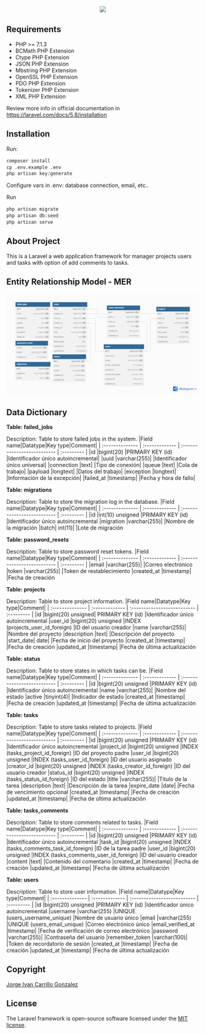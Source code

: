 <p align="center"><img src="https://laravel.com/assets/img/components/logo-laravel.svg"></p>

## Requirements
- PHP >= 7.1.3
- BCMath PHP Extension
- Ctype PHP Extension
- JSON PHP Extension
- Mbstring PHP Extension
- OpenSSL PHP Extension
- PDO PHP Extension
- Tokenizer PHP Extension
- XML PHP Extension

Review more info in official documentation in https://laravel.com/docs/5.8/installation

## Installation

Run:

```cmd
composer install
cp .env.example .env
php artisan key:generate
```

Configure vars in .env: database connection, email, etc..

Run
```cmd
php artisan migrate
php artisan db:seed
php artisan serve
```

## About Project

This is a Laravel a web application framework for manager projects users and tasks with option of add comments to tasks.

## Entity Relationship Model - MER
<p align="center"><img src="./mer.png"></p>

## Data Dictionary
**Table: failed_jobs**

Description: Table to store failed jobs in the system.
|Field name|Datatype|Key type|Comment|
| :-------------- | :------------- | :-------------------------- | :--------- |
|id	|bigint(20)	|PRIMARY KEY (id)	|Identificador único autoincremental|
|uuid	|varchar(255)|		|Identificador único universal|
|connection	|text|		|Tipo de conexión|
|queue	|text|		|Cola de trabajo|
|payload	|longtext|		|Datos del trabajo|
|exception	|longtext|		|Información de la excepción|
|failed_at	|timestamp|		|Fecha y hora de fallo|

**Table: migrations**

Description: Table to store the migration log in the database.
|Field name|Datatype|Key type|Comment|
| :-------------- | :------------- | :-------------------------- | :--------- |
|id	|int(10) unsigned	|PRIMARY KEY (id)	|Identificador único autoincremental
|migration	|varchar(255)|		|Nombre de la migración
|batch|	int(11)|		|Lote de migración

**Table: password_resets**

Description: Table to store password reset tokens.
|Field name|Datatype|Key type|Comment|
| :-------------- | :------------- | :-------------------------- | :--------- |
|email	|varchar(255)|		|Correo electrónico
|token	|varchar(255)|		|Token de restablecimiento
|created_at	|timestamp|		|Fecha de creación

**Table: projects**

Description: Table to store project information.
|Field name|Datatype|Key type|Comment|
| :-------------- | :------------- | :-------------------------- | :--------- |
|id	|bigint(20) unsigned|	PRIMARY KEY (id)	|Identificador único autoincremental
|user_id	|bigint(20) unsigned	|INDEX (projects_user_id_foreign)	|ID del usuario creador
|name	|varchar(255)|		|Nombre del proyecto
|description	|text|		|Descripción del proyecto
|start_date|	date|		|Fecha de inicio del proyecto
|created_at	|timestamp|		|Fecha de creación
|updated_at	|timestamp|		|Fecha de última actualización

**Table: status**

Description: Table to store states in which tasks can be.
|Field name|Datatype|Key type|Comment|
| :-------------- | :------------- | :-------------------------- | :--------- |
|id	|bigint(20) unsigned	|PRIMARY KEY (id)	|Identificador único autoincremental
|name	|varchar(255)|		|Nombre del estado
|active	|tinyint(4)|		|Indicador de estado
|created_at	|timestamp|		|Fecha de creación
|updated_at	|timestamp|		|Fecha de última actualización

**Table: tasks**

Description: Table to store tasks related to projects.
|Field name|Datatype|Key type|Comment|
| :-------------- | :------------- | :-------------------------- | :--------- |
|id	|bigint(20) unsigned	|PRIMARY KEY (id)	|Identificador único autoincremental
|project_id	|bigint(20) unsigned	|INDEX (tasks_project_id_foreign)	|ID del proyecto padre
|user_id	|bigint(20) unsigned	|INDEX (tasks_user_id_foreign)	|ID del usuario asignado
|creator_id	|bigint(20) unsigned	|INDEX (tasks_creator_id_foreign)	|ID del usuario creador
|status_id	|bigint(20) unsigned	|INDEX (tasks_status_id_foreign)	|ID del estado
|title	|varchar(255)|		|Título de la tarea
|description	|text|		|Descripción de la tarea
|expire_date	|date|		|Fecha de vencimiento opcional
|created_at	|timestamp|		|Fecha de creación
|updated_at	|timestamp|		|Fecha de última actualización

**Table: tasks_comments**

Description: Table to store comments related to tasks.
|Field name|Datatype|Key type|Comment|
| :-------------- | :------------- | :-------------------------- | :--------- |
|id	|bigint(20) unsigned	|PRIMARY KEY (id)	|Identificador único autoincremental
|task_id	|bigint(20) unsigned	|INDEX (tasks_comments_task_id_foreign)	|ID de la tarea padre
|user_id	|bigint(20) unsigned	|INDEX (tasks_comments_user_id_foreign)	|ID del usuario creador
|content	|text|		|Contenido del comentario
|created_at	|timestamp|		|Fecha de creación
|updated_at	|timestamp|		|Fecha de última actualización

**Table: users**

Description: Table to store user information.
|Field name|Datatype|Key type|Comment|
| :-------------- | :------------- | :-------------------------- | :--------- |
|id	|bigint(20) unsigned	|PRIMARY KEY (id)	|Identificador único autoincremental
|username	|varchar(255)	|UNIQUE (users_username_unique)	|Nombre de usuario único
|email	|varchar(255)	|UNIQUE (users_email_unique)	|Correo electrónico único
|email_verified_at	|timestamp|		|Fecha de verificación de correo electrónico
|password	|varchar(255)|		|Contraseña del usuario
|remember_token	|varchar(100)|		|Token de recordatorio de sesión
|created_at	|timestamp|		|Fecha de creación
|updated_at	|timestamp|		|Fecha de última actualización

## Copyright

[Jorge Ivan Carrillo Gonzalez](https://www.linkedin.con/in/jorgecarrillog)

## License

The Laravel framework is open-source software licensed under the [MIT license](https://opensource.org/licenses/MIT).

